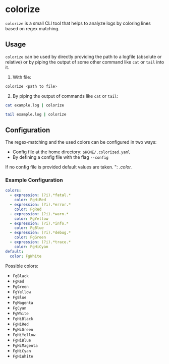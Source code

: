 # colorize

`colorize` is a small CLI tool that helps to analyze logs by coloring lines based on regex matching.

## Usage

`colorize` can be used by directly providing the path to a logfile (absolute or relative) or by piping the output of some other command like `cat` or `tail` into it.

1. With file:
```bash
colorize <path to file>
```
2. By piping the output of commands like `cat` or `tail`:
```bash
cat example.log | colorize
```

```bash
tail example.log | colorize    
```

## Configuration

The regex-matching and the used colors can be configured in two ways:
* Config file at the home directory: `$HOME/.colorized.yaml`
* By defining a config file with the flag `--config`

If no config file is provided default values are taken.
": .*color.*
### Example Configuration

```yaml
colors:
  - expression: (?i).*fatal.*
    color: FgHiRed
  - expression: (?i).*error.*
    color: FgRed
  - expression: (?i).*warn.*
    color: FgYellow
  - expression: (?i).*info.*
    color: FgBlue
  - expression: (?i).*debug.*
    color: FgGreen
  - expression: (?i).*trace.*
    color: FgHiCyan
default:
  color: FgWhite
```

Possible colors:
* `FgBlack`
* `FgRed`
* `FgGreen`
* `FgYellow`
* `FgBlue`
* `FgMagenta`
* `FgCyan`
* `FgWhite`
* `FgHiBlack`
* `FgHiRed`
* `FgHiGreen`
* `FgHiYellow`
* `FgHiBlue`
* `FgHiMagenta`
* `FgHiCyan`
* `FgHiWhite`



